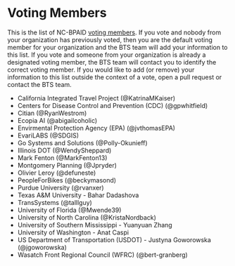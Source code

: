 # Voting Members
This is the list of NC-BPAID [voting members](https://github.com/dotbts/BPA/blob/main/documents/drafts/CollaborationFramework.md#voting-members). 
If you vote and nobody from your organization has previously voted, then you are the default voting member for your organization and the BTS team will add your information to this list.
If you vote and someone from your organization is already a designated voting member, the BTS team will contact you to identify the correct voting member.
If you would like to add (or remove) your information to this list outside the context of a vote, open a pull request or contact the BTS team.

* California Integrated Travel Project (@KatrinaMKaiser) 
* Centers for Disease Control and Prevention (CDC) (@gpwhitfield)
* Citian (@RyanWestrom)
* Ecopia AI (@abigailcoholic)
* Envirmental Protection Agency (EPA) (@jvthomasEPA)
* EvariLABS (@SDGIS)
* Go Systems and Solutions (@Polly-Okunieff)
* Illinois DOT (@WendySheppard)
* Mark Fenton (@MarkFenton13)
* Montgomery Planning (@Jpryder)
* Olivier Leroy (@defuneste)
* PeopleForBikes (@beckymasond)
* Purdue University (@rvanxer)
* Texas A&M University - Bahar Dadashova
* TransSystems (@talllguy)
* University of Florida (@Mwende39)
* University of North Carolina (@KristaNordback)
* University of Southern Mississippi - Yuanyuan Zhang
* University of Washington - Anat Caspi 
* US Department of Transportation (USDOT) - Justyna Goworowska (@jgoworowska)
* Wasatch Front Regional Council (WFRC) (@bert-granberg)

